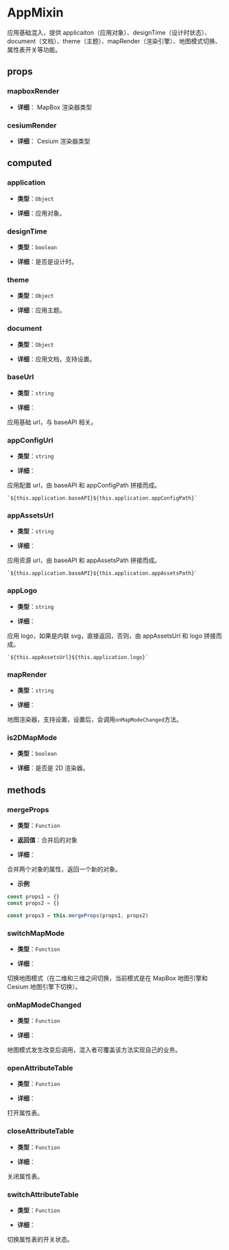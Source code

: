# AppMixin

应用基础混入，提供 applicaiton（应用对象）、designTime（设计时状态）、document（文档）、theme（主题）、mapRender（渲染引擎）、地图模式切换、属性表开关等功能。

## props

### mapboxRender

- **详细**： MapBox 渲染器类型

### cesiumRender

- **详细**： Cesium 渲染器类型

## computed

### application

- **类型**：`Object`

- **详细**：应用对象。

### designTime

- **类型**：`boolean`

- **详细**：是否是设计时。

### theme

- **类型**：`Object`

- **详细**：应用主题。

### document

- **类型**：`Object`

- **详细**：应用文档，支持设置。

### baseUrl

- **类型**：`string`

- **详细**：

应用基础 url，与 baseAPI 相关。

### appConfigUrl

- **类型**：`string`

- **详细**：

应用配置 url，由 baseAPI 和 appConfigPath 拼接而成。

```
`${this.application.baseAPI}${this.application.appConfigPath}`
```

### appAssetsUrl

- **类型**：`string`

- **详细**：

应用资源 url，由 baseAPI 和 appAssetsPath 拼接而成。

```
`${this.application.baseAPI}${this.application.appAssetsPath}`
```

### appLogo

- **类型**：`string`

- **详细**：

应用 logo，如果是内联 svg，直接返回，否则，由 appAssetsUrl 和 logo 拼接而成。

```
`${this.appAssetsUrl}${this.application.logo}`
```

### mapRender

- **类型**：`string`

- **详细**：

地图渲染器，支持设置，设置后，会调用`onMapModeChanged`方法。

### is2DMapMode

- **类型**：`boolean`

- **详细**：是否是 2D 渲染器。

## methods

### mergeProps

- **类型**：`Function`

- **返回值**：合并后的对象

- **详细**：

合并两个对象的属性，返回一个新的对象。

- **示例**

```js
const props1 = {}
const props2 = {}

const props3 = this.mergeProps(props1, props2)
```

### switchMapMode

- **类型**：`Function`

- **详细**：

切换地图模式（在二维和三维之间切换，当前模式是在 MapBox 地图引擎和 Cesium 地图引擎下切换）。

### onMapModeChanged

- **类型**：`Function`

- **详细**：

地图模式发生改变后调用，混入者可覆盖该方法实现自己的业务。

### openAttributeTable

- **类型**：`Function`

- **详细**：

打开属性表。

### closeAttributeTable

- **类型**：`Function`

- **详细**：

关闭属性表。

### switchAttributeTable

- **类型**：`Function`

- **详细**：

切换属性表的开关状态。
